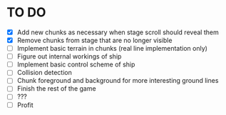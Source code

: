 # TO DO

- [x] Add new chunks as necessary when stage scroll should reveal them
- [x] Remove chunks from stage that are no longer visible
- [ ] Implement basic terrain in chunks (real line implementation only)
- [ ] Figure out internal workings of ship
- [ ] Implement basic control scheme of ship
- [ ] Collision detection
- [ ] Chunk foreground and background for more interesting ground lines
- [ ] Finish the rest of the game
- [ ] ???
- [ ] Profit
